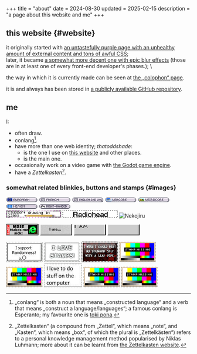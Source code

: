 +++
title = "about"
date = 2024-08-30
updated = 2025-02-15
description = "a page about this website and me"
+++

## this website {#website}

it originally started with [an untastefully purple page with an unhealthy amount of external content and tons of awful CSS](https://web.archive.org/web/20230110095501/https://thatoddshade.github.io/); \
later, it became [a somewhat more decent one with epic blur effects](https://web.archive.org/web/20230326153840/https://thatoddshade.github.io/en/) (those are in at least one of every front-end developer's phases.); \

the way in which it is currently made can be seen at [the „colophon“ page](/colophon).

it is and always has been stored in [a publicly available GitHub repository](https://github.com/thatoddshade/thatoddshade.github.io).

## me

I:
- often draw.
- conlang[^conlang].
- have more than one web identity; *thatoddshade*:
    - is the one I use on [this website](#website) and other places.
    - is the main one.
- occasionally work on a video game with [the Godot game engine](https://godotengine.org).
- have a *Zettelkasten*[^zettelkasten].

[^conlang]: „conlang“ is both a noun that means „constructed language“ and a verb that means „construct a language/languages“; a famous conlang is Esperanto; my favourite one is [toki pona](https://tokipona.org).

[^zettelkasten]: „Zettelkasten“ (a compound from „Zettel“, which means „note“, and „Kasten“, which means „box“, of which the plural is „Zettelkästen“) refers to a personal knowledge management method popularised by Niklas Luhmann; more about it can be learnt from [the Zettelkasten website](https://zettelkasten.de).

### somewhat related blinkies, buttons and stamps {#images}

![EUROPEAN](/images/blinkies/nationalities/european.png "I am European.")
![FRENCH](/images/blinkies/languages/french.png "French is my native language.")
![ENGLISH 2ND LNG](/images/blinkies/languages/english_second_language.png "English is my second language.")
![WEBCORE](/images/blinkies/aesthetics/webcore.png "I like webcore.")
![WEIRDCORE](/images/blinkies/aesthetics/weirdcore.png "I like weirdcore.")
![HE/HIM](/images/blinkies/he_slash_him.png "I prefer being referred to with the „he/him“ pronouns.")
![RIGHT-HANDED](/images/blinkies/righthanded.png "I am right-handed.") \
![I support drawing in class](/images/blinkies/in_class_drawing_support.gif)
![Radiohead](/images/blinkies/radiohead.gif "I love RADIOHEAD.")
![Nekojiru](/images/banners/nekojiru.gif "I love NEKOJIRU.")

![MSIE Makes me sick!](/images/buttons/internet_explorer/makes_me_sick.gif)
![I use HE/HIM](/images/buttons/i_use_he_slash_him.gif)
![I AM CONFUSED BUT THAT'S FINE.](/images/buttons/i_am_confused_but_thats_fine.gif)
![what?](/images/buttons/what.gif "a written instance of the confusion that is mentioned by the previous button's label")

![I support Randomness!](/images/stamps/randomness_support.jpg)
![I LOVE STAMPS!](/images/stamps/stamp_love.gif)
![I WISH I COULD BEAT MY YOUNGER SELF WITH A LEAD PIPE.](/images/stamps/younger_self_lead_pipe_beating_wish.png)
![STAMP MISSING](/images/stamps/stamp_missing.png) \
![STAMP MISSING](/images/stamps/stamp_missing.png)
![I love to do stuff on the computer](/images/stamps/computer_love.jpg)
![STAMP MISSING](/images/stamps/stamp_missing.png)
![STAMP MISSING](/images/stamps/stamp_missing.png)

